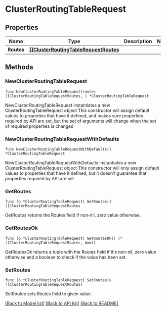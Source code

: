 # ClusterRoutingTableRequest

## Properties

Name | Type | Description | Notes
------------ | ------------- | ------------- | -------------
**Routes** | [**[]ClusterRoutingTableRequestRoutes**](ClusterRoutingTableRequestRoutes.md) |  | 

## Methods

### NewClusterRoutingTableRequest

`func NewClusterRoutingTableRequest(routes []ClusterRoutingTableRequestRoutes, ) *ClusterRoutingTableRequest`

NewClusterRoutingTableRequest instantiates a new ClusterRoutingTableRequest object
This constructor will assign default values to properties that have it defined,
and makes sure properties required by API are set, but the set of arguments
will change when the set of required properties is changed

### NewClusterRoutingTableRequestWithDefaults

`func NewClusterRoutingTableRequestWithDefaults() *ClusterRoutingTableRequest`

NewClusterRoutingTableRequestWithDefaults instantiates a new ClusterRoutingTableRequest object
This constructor will only assign default values to properties that have it defined,
but it doesn't guarantee that properties required by API are set

### GetRoutes

`func (o *ClusterRoutingTableRequest) GetRoutes() []ClusterRoutingTableRequestRoutes`

GetRoutes returns the Routes field if non-nil, zero value otherwise.

### GetRoutesOk

`func (o *ClusterRoutingTableRequest) GetRoutesOk() (*[]ClusterRoutingTableRequestRoutes, bool)`

GetRoutesOk returns a tuple with the Routes field if it's non-nil, zero value otherwise
and a boolean to check if the value has been set.

### SetRoutes

`func (o *ClusterRoutingTableRequest) SetRoutes(v []ClusterRoutingTableRequestRoutes)`

SetRoutes sets Routes field to given value.



[[Back to Model list]](../README.md#documentation-for-models) [[Back to API list]](../README.md#documentation-for-api-endpoints) [[Back to README]](../README.md)


